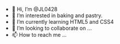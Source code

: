 - 👋 Hi, I’m @JL0428
- 👀 I’m interested in baking and pastry.
- 🌱 I’m currently learning HTML5 and CSS4
- 💞️ I’m looking to collaborate on ...
- 📫 How to reach me ...

<!---
JL0428/JL0428 is a ✨ special ✨ repository because its `README.md` (this file) appears on your GitHub profile.
You can click the Preview link to take a look at your changes.
--->
